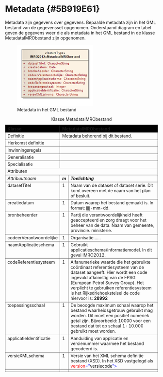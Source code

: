 # Metadata {#5B919E61}

Metadata zijn gegevens over gegevens. Bepaalde metadata zijn in het GML bestand van de gegevensset opgenomen. Onderstaand diagram en tabel geven de gegevens weer die als metadata in het GML bestand in de klasse MetadataIMRObestand zijn opgenomen.<br/>
<figure><img src='media/image15.png' alt='Afbeelding met tekst, schermopname, Lettertype, nummer' style='width: 58.886074936776986%;'></img>
<figcaption>Metadata in het GML bestand</figcaption></figure>

<table style='width: 100%;'><caption>Klasse MetadataIMRObestand</caption>
<colgroup><col id='col1' style='width: 23.61437688948606%;'
<col id='col2' style='width: 6.550218340611353%;'
<col id='col3' style='width: 69.83540476990258%;'
</colgroup>
<thead valign='top'><tr><th align='left' style='border-top: 0.5pt solid #666666; border-left: 0.5pt solid #666666; border-bottom: 0.5pt solid #666666; border-right: 0.5pt solid #666666; background-color: #000000;'><span style='color: #auto;'>Klasse</span><br/>
</th>
<th align='left' style='border-top: 0.5pt solid #666666; border-left: 0.5pt solid #666666; border-bottom: 0.5pt solid #666666; border-right: 0.5pt solid #666666; background-color: #000000;' colspan='2'><span style='color: #auto;'>MetadataIMRObestand</span><br/>
</th>
</tr>
</thead>
<tbody valign='top'><tr><td align='left' style='border-top: 0.5pt solid #666666; border-left: 0.5pt solid #666666; border-bottom: 0.5pt solid #666666; border-right: 0.5pt solid #666666; background-color: none;'>Definitie<br/>
</td>
<td align='left' style='border-top: 0.5pt solid #666666; border-left: 0.5pt solid #666666; border-bottom: 0.5pt solid #666666; border-right: 0.5pt solid #666666; background-color: none;' colspan='2'>Metadata behorend bij dit bestand.<br/>
</td>
</tr>
<tr><td align='left' style='border-top: 0.5pt solid #666666; border-left: 0.5pt solid #666666; border-bottom: 0.5pt solid #666666; border-right: 0.5pt solid #666666; background-color: none;'>Herkomst definitie <br/>
</td>
<td align='left' style='border-top: 0.5pt solid #666666; border-left: 0.5pt solid #666666; border-bottom: 0.5pt solid #666666; border-right: 0.5pt solid #666666; background-color: none;' colspan='2'></td>
</tr>
<tr><td align='left' style='border-top: 0.5pt solid #666666; border-left: 0.5pt solid #666666; border-bottom: 0.5pt solid #666666; border-right: 0.5pt solid #666666; background-color: none;'>Inwinningsregels<br/>
</td>
<td align='left' style='border-top: 0.5pt solid #666666; border-left: 0.5pt solid #666666; border-bottom: 0.5pt solid #666666; border-right: 0.5pt solid #666666; background-color: none;' colspan='2'></td>
</tr>
<tr><td align='left' style='border-top: 0.5pt solid #666666; border-left: 0.5pt solid #666666; border-bottom: 0.5pt solid #666666; border-right: 0.5pt solid #666666; background-color: none;'>Generalisatie<br/>
</td>
<td align='left' style='border-top: 0.5pt solid #666666; border-left: 0.5pt solid #666666; border-bottom: 0.5pt solid #666666; border-right: 0.5pt solid #666666; background-color: none;' colspan='2'></td>
</tr>
<tr><td align='left' style='border-top: 0.5pt solid #666666; border-left: 0.5pt solid #666666; border-bottom: 0.5pt solid #666666; border-right: 0.5pt solid #666666; background-color: none;'>Specialisatie<br/>
</td>
<td align='left' style='border-top: 0.5pt solid #666666; border-left: 0.5pt solid #666666; border-bottom: 0.5pt solid #666666; border-right: 0.5pt solid #666666; background-color: none;' colspan='2'></td>
</tr>
<tr><td align='left' style='border-top: 0.5pt solid #666666; border-left: 0.5pt solid #666666; border-bottom: 0.5pt solid #666666; border-right: 0.5pt solid #666666; background-color: none;' colspan='3'>Attributen<br/>
</td>
</tr>
<tr><td align='left' style='border-top: 0.5pt solid #666666; border-left: 0.5pt solid #666666; border-bottom: 0.5pt solid #666666; border-right: 0.5pt solid #666666; background-color: none;'><i>Attribuutnaam</i><br/>
</td>
<td align='left' style='border-top: 0.5pt solid #666666; border-left: 0.5pt solid #666666; border-bottom: 0.5pt solid #666666; border-right: 0.5pt solid #666666; background-color: none;'><b><i>m</i></b><br/>
</td>
<td align='left' style='border-top: 0.5pt solid #666666; border-left: 0.5pt solid #666666; border-bottom: 0.5pt solid #666666; border-right: 0.5pt solid #666666; background-color: none;'><b><i>Toelichting</i></b><br/>
</td>
</tr>
<tr><td align='left' style='border-top: 0.5pt solid #666666; border-left: 0.5pt solid #666666; border-bottom: 0.5pt solid #666666; border-right: 0.5pt solid #666666; background-color: none;'>datasetTitel<br/>
</td>
<td align='left' style='border-top: 0.5pt solid #666666; border-left: 0.5pt solid #666666; border-bottom: 0.5pt solid #666666; border-right: 0.5pt solid #666666; background-color: none;'>1<br/>
</td>
<td align='left' style='border-top: 0.5pt solid #666666; border-left: 0.5pt solid #666666; border-bottom: 0.5pt solid #666666; border-right: 0.5pt solid #666666; background-color: none;'>Naam van de dataset of dataset serie. Dit komt overeen met de naam van het plan of besluit.<br/>
</td>
</tr>
<tr><td align='left' style='border-top: 0.5pt solid #666666; border-left: 0.5pt solid #666666; border-bottom: 0.5pt solid #666666; border-right: 0.5pt solid #666666; background-color: none;'>creatiedatum<br/>
</td>
<td align='left' style='border-top: 0.5pt solid #666666; border-left: 0.5pt solid #666666; border-bottom: 0.5pt solid #666666; border-right: 0.5pt solid #666666; background-color: none;'>1<br/>
</td>
<td align='left' style='border-top: 0.5pt solid #666666; border-left: 0.5pt solid #666666; border-bottom: 0.5pt solid #666666; border-right: 0.5pt solid #666666; background-color: none;'>Datum waarop het bestand gemaakt is. In format: jjjj-mm-dd.<br/>
</td>
</tr>
<tr><td align='left' style='border-top: 0.5pt solid #666666; border-left: 0.5pt solid #666666; border-bottom: 0.5pt solid #666666; border-right: 0.5pt solid #666666; background-color: none;'>bronbeheerder<br/>
</td>
<td align='left' style='border-top: 0.5pt solid #666666; border-left: 0.5pt solid #666666; border-bottom: 0.5pt solid #666666; border-right: 0.5pt solid #666666; background-color: none;'>1<br/>
</td>
<td align='left' style='border-top: 0.5pt solid #666666; border-left: 0.5pt solid #666666; border-bottom: 0.5pt solid #666666; border-right: 0.5pt solid #666666; background-color: none;'>Partij die verantwoordelijkheid heeft geaccepteerd en zorg draagt voor het beheer van de data. Naam van gemeente, provincie. ministerie.<br/>
</td>
</tr>
<tr><td align='left' style='border-top: 0.5pt solid #666666; border-left: 0.5pt solid #666666; border-bottom: 0.5pt solid #666666; border-right: 0.5pt solid #666666; background-color: none;'>codeerVerantwoordelijke<br/>
</td>
<td align='left' style='border-top: 0.5pt solid #666666; border-left: 0.5pt solid #666666; border-bottom: 0.5pt solid #666666; border-right: 0.5pt solid #666666; background-color: none;'>1<br/>
</td>
<td align='left' style='border-top: 0.5pt solid #666666; border-left: 0.5pt solid #666666; border-bottom: 0.5pt solid #666666; border-right: 0.5pt solid #666666; background-color: none;'>Organisatie……<br/>
</td>
</tr>
<tr><td align='left' style='border-top: 0.5pt solid #666666; border-left: 0.5pt solid #666666; border-bottom: 0.5pt solid #666666; border-right: 0.5pt solid #666666; background-color: none;'>naamApplicatieschema<br/>
</td>
<td align='left' style='border-top: 0.5pt solid #666666; border-left: 0.5pt solid #666666; border-bottom: 0.5pt solid #666666; border-right: 0.5pt solid #666666; background-color: none;'>1<br/>
</td>
<td align='left' style='border-top: 0.5pt solid #666666; border-left: 0.5pt solid #666666; border-bottom: 0.5pt solid #666666; border-right: 0.5pt solid #666666; background-color: none;'>Gebruikt applicatieschema/informatiemodel. In dit geval IMRO2012.<br/>
</td>
</tr>
<tr><td align='left' style='border-top: 0.5pt solid #666666; border-left: 0.5pt solid #666666; border-bottom: 0.5pt solid #666666; border-right: 0.5pt solid #666666; background-color: none;'>codeReferentiesysteem<br/>
</td>
<td align='left' style='border-top: 0.5pt solid #666666; border-left: 0.5pt solid #666666; border-bottom: 0.5pt solid #666666; border-right: 0.5pt solid #666666; background-color: none;'>1<br/>
</td>
<td align='left' style='border-top: 0.5pt solid #666666; border-left: 0.5pt solid #666666; border-bottom: 0.5pt solid #666666; border-right: 0.5pt solid #666666; background-color: none;'>Alfanumerieke waarde die het gebruikte coördinaat referentiesysteem van de dataset aangeeft. Hier wordt een code ingevuld afkomstig van de EPSG (European Petrol Survey Group). Het verplicht te gebruiken referentiesysteem is het Rijksdriehoekstelsel de code hiervoor is: <b>28992</b>

</td>
</tr>
<tr><td align='left' style='border-top: 0.5pt solid #666666; border-left: 0.5pt solid #666666; border-bottom: 0.5pt solid #666666; border-right: 0.5pt solid #666666; background-color: none;'>toepassingsschaal

</td>
<td align='left' style='border-top: 0.5pt solid #666666; border-left: 0.5pt solid #666666; border-bottom: 0.5pt solid #666666; border-right: 0.5pt solid #666666; background-color: none;'>1<br/>
</td>
<td align='left' style='border-top: 0.5pt solid #666666; border-left: 0.5pt solid #666666; border-bottom: 0.5pt solid #666666; border-right: 0.5pt solid #666666; background-color: none;'>De beoogde maximum schaal waarop het bestand waarheidsgetrouw gebruikt mag worden. Dit moet een positief numeriek getal zijn. Bijvoorbeeld: 10000 voor een bestand dat tot op schaal 1 : 10.000 gebruikt moet worden.<br/>
</td>
</tr>
<tr><td align='left' style='border-top: 0.5pt solid #666666; border-left: 0.5pt solid #666666; border-bottom: 0.5pt solid #666666; border-right: 0.5pt solid #666666; background-color: none;'>applicatieIdentificatie<br/>
</td>
<td align='left' style='border-top: 0.5pt solid #666666; border-left: 0.5pt solid #666666; border-bottom: 0.5pt solid #666666; border-right: 0.5pt solid #666666; background-color: none;'>1<br/>
</td>
<td align='left' style='border-top: 0.5pt solid #666666; border-left: 0.5pt solid #666666; border-bottom: 0.5pt solid #666666; border-right: 0.5pt solid #666666; background-color: none;'>Aanduiding van applicatie en versienummer waarmee het bestand gecodeerd is.<br/>
</td>
</tr>
<tr><td align='left' style='border-top: 0.5pt solid #666666; border-left: 0.5pt solid #666666; border-bottom: 0.5pt solid #666666; border-right: 0.5pt solid #666666; background-color: none;'>versieXMLschema<br/>
</td>
<td align='left' style='border-top: 0.5pt solid #666666; border-left: 0.5pt solid #666666; border-bottom: 0.5pt solid #666666; border-right: 0.5pt solid #666666; background-color: none;'>1<br/>
</td>
<td align='left' style='border-top: 0.5pt solid #666666; border-left: 0.5pt solid #666666; border-bottom: 0.5pt solid #666666; border-right: 0.5pt solid #666666; background-color: none;'>Versie van het XML schema definitie bestand (XSD). In het XSD vastgelegd als <span style='color: #FF0000;'><span style='background-color: white;'>version</span></span><span style='color: #0000FF;'><span style='background-color: white;'>="</span></span><span style='color: #000000;'><span style='background-color: white;'>versiecode</span></span><span style='color: #0000FF;'><span style='background-color: white;'>"&gt;</span></span><br/>
</td>
</tr>
<tr><td align='left' style='border-top: 0.5pt solid #666666; border-left: 0.5pt solid #666666; border-bottom: 0.5pt solid #666666; border-right: 0.5pt solid #666666; background-color: none;'></td>
<td align='left' style='border-top: 0.5pt solid #666666; border-left: 0.5pt solid #666666; border-bottom: 0.5pt solid #666666; border-right: 0.5pt solid #666666; background-color: none;'></td>
<td align='left' style='border-top: 0.5pt solid #666666; border-left: 0.5pt solid #666666; border-bottom: 0.5pt solid #666666; border-right: 0.5pt solid #666666; background-color: none;'></td>
</tr>
</tbody>
</table>

